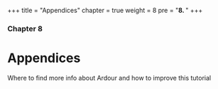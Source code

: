 +++
title = "Appendices"
chapter = true
weight = 8
pre = "<b>8. </b>"
+++

### Chapter 8
# Appendices

Where to find more info about Ardour and how to improve this tutorial
